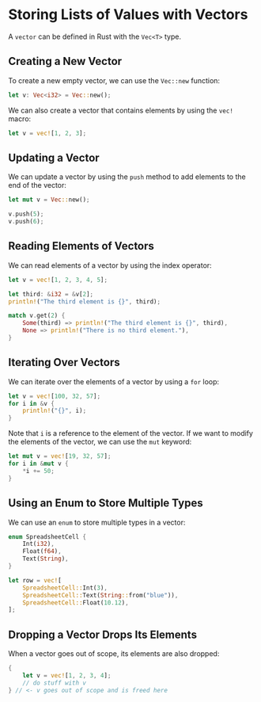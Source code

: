 # Storing Lists of Values with Vectors

A ``vector`` can be defined in Rust with the ``Vec<T>`` type.

## Creating a New Vector

To create a new empty vector, we can use the ``Vec::new`` function:

```rust
let v: Vec<i32> = Vec::new();
```

We can also create a vector that contains elements by using the ``vec!`` macro:

```rust
let v = vec![1, 2, 3];
```

## Updating a Vector

We can update a vector by using the ``push`` method to add elements to the end of the vector:

```rust
let mut v = Vec::new();

v.push(5);
v.push(6);
```

## Reading Elements of Vectors

We can read elements of a vector by using the index operator:

```rust
let v = vec![1, 2, 3, 4, 5];

let third: &i32 = &v[2];
println!("The third element is {}", third);

match v.get(2) {
    Some(third) => println!("The third element is {}", third),
    None => println!("There is no third element."),
}
```

## Iterating Over Vectors

We can iterate over the elements of a vector by using a ``for`` loop:

```rust
let v = vec![100, 32, 57];
for i in &v {
    println!("{}", i);
}
```

Note that ``i`` is a reference to the element of the vector. If we want to modify the elements of the vector, we can use the ``mut`` keyword:

```rust
let mut v = vec![19, 32, 57];
for i in &mut v {
    *i += 50;
}
```

## Using an Enum to Store Multiple Types

We can use an ``enum`` to store multiple types in a vector:

```rust
enum SpreadsheetCell {
    Int(i32),
    Float(f64),
    Text(String),
}

let row = vec![
    SpreadsheetCell::Int(3),
    SpreadsheetCell::Text(String::from("blue")),
    SpreadsheetCell::Float(10.12),
];
```

## Dropping a Vector Drops Its Elements

When a vector goes out of scope, its elements are also dropped:

```rust
{
    let v = vec![1, 2, 3, 4];
    // do stuff with v
} // <- v goes out of scope and is freed here
```